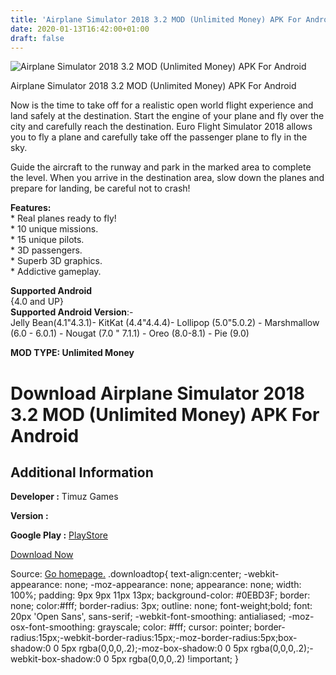 ```yaml
---
title: 'Airplane Simulator 2018 3.2 MOD (Unlimited Money) APK For Android'
date: 2020-01-13T16:42:00+01:00
draft: false
---
```


![Airplane Simulator 2018 3.2 MOD (Unlimited Money) APK For Android](https://i1.wp.com/apkhome.net/wp-content/uploads/2020/01/Airplane-Simulator-2018-3.2-MOD-Unlimited-Money.png "Airplane Simulator 2018 3.2 MOD (Unlimited Money) APK For Android")

  

Airplane Simulator 2018 3.2 MOD (Unlimited Money) APK For Android

Now is the time to take off for a realistic open world flight experience and land safely at the destination. Start the engine of your plane and fly over the city and carefully reach the destination. Euro Flight Simulator 2018 allows you to fly a plane and carefully take off the passenger plane to fly in the sky.

Guide the aircraft to the runway and park in the marked area to complete the level. When you arrive in the destination area, slow down the planes and prepare for landing, be careful not to crash!

**Features:**  
\* Real planes ready to fly!  
\* 10 unique missions.  
\* 15 unique pilots.  
\* 3D passengers.  
\* Superb 3D graphics.  
\* Addictive gameplay.

**Supported Android**  
{4.0 and UP}  
**Supported Android Version**:-  
Jelly Bean(4.1"4.3.1)- KitKat (4.4"4.4.4)- Lollipop (5.0"5.0.2) - Marshmallow (6.0 - 6.0.1) - Nougat (7.0 " 7.1.1) - Oreo (8.0-8.1) - Pie (9.0)

**MOD TYPE: Unlimited Money**

Download Airplane Simulator 2018 3.2 MOD (Unlimited Money) APK For Android
==========================================================================

Additional Information
----------------------

**Developer :** Timuz Games

**Version :**

**Google Play :** [PlayStore](https://play.google.com/store/apps/details?id=com.timuzgames.euroflightsimulator2018)

  

[Download Now](https://store4app.co/post/airplane-simulator-2018-3-2-mod-unlimited-money-apk-for-android_1578920933)

  
Source: [Go homepage.](https://store4app.co/post/airplane-simulator-2018-3-2-mod-unlimited-money-apk-for-android_1578920933) .downloadtop{ text-align:center; -webkit-appearance: none; -moz-appearance: none; appearance: none; width: 100%; padding: 9px 9px 11px 13px; background-color: #0EBD3F; border: none; color:#fff; border-radius: 3px; outline: none; font-weight;bold; font: 20px 'Open Sans', sans-serif; -webkit-font-smoothing: antialiased; -moz-osx-font-smoothing: grayscale; color: #fff; cursor: pointer; border-radius:15px;-webkit-border-radius:15px;-moz-border-radius:5px;box-shadow:0 0 5px rgba(0,0,0,.2);-moz-box-shadow:0 0 5px rgba(0,0,0,.2);-webkit-box-shadow:0 0 5px rgba(0,0,0,.2) !important; }